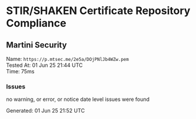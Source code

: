 # STIR/SHAKEN Certificate Repository Compliance

## Martini Security

Name: `https://p.mtsec.me/2e5a/DOjPNlJb4WZw.pem`\
Tested At: 01 Jun 25 21:44 UTC\
Time: 75ms

### Issues

no warning, or error, or notice date level issues were found

Generated: 01 Jun 25 21:52 UTC